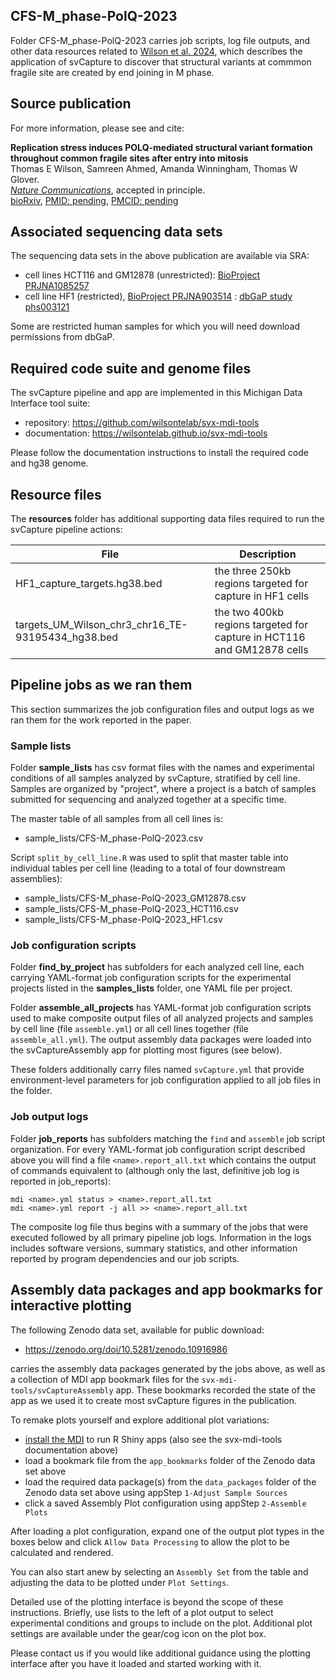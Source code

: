 ## CFS-M_phase-PolQ-2023

Folder CFS-M_phase-PolQ-2023 carries job scripts, log file outputs,
and other data resources related to 
[Wilson et al. 2024](https://doi.org/10.1101/2024.05.28.596214),
which describes the 
application of svCapture to discover that structural variants at commmon fragile site are created by end joining in M phase.

## Source publication

For more information, please see and cite:

**Replication stress induces POLQ-mediated structural variant 
formation throughout common fragile sites after entry into mitosis**<br>
Thomas E Wilson, Samreen Ahmed, Amanda Winningham, Thomas W Glover.<br>
[_Nature Communications_](), 
accepted in principle.<br>
[bioRxiv](https://doi.org/10.1101/2024.05.28.596214),
[PMID: pending](), 
[PMCID: pending]()

## Associated sequencing data sets

The sequencing data sets in the above publication are available via SRA:
- cell lines HCT116 and GM12878 (unrestricted): 
[BioProject PRJNA1085257](https://www.ncbi.nlm.nih.gov/bioproject/PRJNA1085257)
- cell line HF1 (restricted), 
[BioProject PRJNA903514](https://www.ncbi.nlm.nih.gov/bioproject/PRJNA903514) : 
[dbGaP study phs003121](https://www.ncbi.nlm.nih.gov/projects/gap/cgi-bin/study.cgi?study_id=phs003121.v2.p1)


Some are restricted human samples for which you will need download permissions from dbGaP.

## Required code suite and genome files

The svCapture pipeline and app are implemented in this Michigan Data Interface tool suite:
- repository: <https://github.com/wilsontelab/svx-mdi-tools>
- documentation: <https://wilsontelab.github.io/svx-mdi-tools>

Please follow the documentation instructions to install the required code and hg38 genome. 

## Resource files

The **resources** folder has additional supporting data files required
to run the svCapture pipeline actions:

| File        | Description |
| ----------- | ----------- |
| HF1_capture_targets.hg38.bed  | the three 250kb regions targeted for capture in HF1 cells |
| targets_UM_Wilson_chr3_chr16_TE-93195434_hg38.bed | the two 400kb regions targeted for capture in HCT116 and GM12878 cells | 

## Pipeline jobs as we ran them

This section summarizes the job configuration files and output logs as we ran them for the work reported in the paper.

### Sample lists

Folder **sample_lists** has csv format files with the names and experimental conditions of all 
samples analyzed by svCapture, stratified by cell line. Samples are organized by "project",
where a project is a batch of samples submitted for sequencing and analyzed together at a specific time.

The master table of all samples from all cell lines is:
- sample_lists/CFS-M_phase-PolQ-2023.csv

Script `split_by_cell_line.R` was used to split that master table into
individual tables per cell line (leading to a total of four downstream assemblies):
- sample_lists/CFS-M_phase-PolQ-2023_GM12878.csv
- sample_lists/CFS-M_phase-PolQ-2023_HCT116.csv
- sample_lists/CFS-M_phase-PolQ-2023_HF1.csv

### Job configuration scripts

Folder **find_by_project** has subfolders for each analyzed cell line,
each carrying YAML-format job configuration scripts for the experimental projects
listed in the **samples_lists** folder, one YAML file per project.

Folder **assemble_all_projects** has YAML-format job configuration scripts
used to make composite output files of all analyzed projects and samples by cell line
(file `assemble.yml`) or all cell lines together (file `assemble_all.yml`).
The output assembly data packages
were loaded into the svCaptureAssembly app for plotting most figures (see below).

These folders additionally carry files
named `svCapture.yml` that provide environment-level parameters for 
job configuration applied to all job files in the folder.

### Job output logs

Folder **job_reports** has subfolders matching the `find` and `assemble`
job script organization. For every YAML-format job configuration script
described above you will find a file `<name>.report_all.txt` which contains the 
output of commands equivalent to (although only the last, definitive job
log is reported in job_reports):

```
mdi <name>.yml status > <name>.report_all.txt
mdi <name>.yml report -j all >> <name>.report_all.txt
```

The composite log file thus begins with a summary of the 
jobs that were executed followed by 
all primary pipeline job logs. Information in the logs includes software versions, summary statistics, and other information
reported by program dependencies and our job scripts.

## Assembly data packages and app bookmarks for interactive plotting

The following Zenodo data set, available for public download:
- <https://zenodo.org/doi/10.5281/zenodo.10916986>

carries the assembly data packages generated by the jobs above,
as well as a collection of MDI app bookmark files
for the `svx-mdi-tools/svCaptureAssembly` app. These bookmarks recorded the 
state of the app as we used it to create most svCapture figures in the publication. 

To remake plots yourself and explore additional plot variations:

- [install the MDI](https://midataint.github.io/docs/installation/00_index/) to run R Shiny apps (also see the svx-mdi-tools documentation above)
- load a bookmark file from the `app_bookmarks` folder of the Zenodo data set above
- load the required data package(s) from the `data_packages` folder of the Zenodo data set above using appStep `1-Adjust Sample Sources`
- click a saved Assembly Plot configuration using appStep `2-Assemble Plots`

After loading a plot configuration, expand one of the output plot types
in the boxes below and click `Allow Data Processing` to allow the plot to 
be calculated and rendered.

You can also start anew by selecting an `Assembly Set` from the table
and adjusting the data to be plotted under `Plot Settings`.

Detailed use of the plotting interface is beyond the scope of these instructions.
Briefly, use lists to the left of a plot output to select
experimental conditions and groups to include on the plot.
Additional plot settings are available under the gear/cog icon on the plot box.

Please contact us if you would like additional guidance using the plotting interface after you have it loaded and started working with it.
